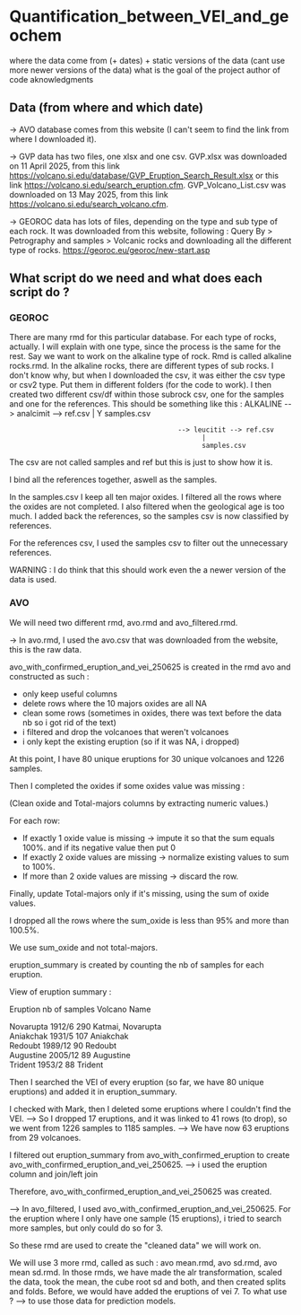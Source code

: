 # Quantification_between_VEI_and_geochem
where the data come from (+ dates) + static versions of the data (cant use more newer versions of the data)
what is the goal of the project
author of code
aknowledgments

## Data (from where and which date)

-> AVO database comes from this website (I can't seem to find the link from where I downloaded it).

-> GVP data has two files, one xlsx and one csv. 
    GVP.xlsx was downloaded on 11 April 2025, from this link https://volcano.si.edu/database/GVP_Eruption_Search_Result.xlsx or this link https://volcano.si.edu/search_eruption.cfm.
    GVP_Volcano_List.csv was downloaded on 13 May 2025, from this link https://volcano.si.edu/search_volcano.cfm. 
    
-> GEOROC data has lots of files, depending on the type and sub type of each rock.
It was downloaded from this website, following : Query By > Petrography and samples > Volcanic rocks and downloading all the different type of rocks. https://georoc.eu/georoc/new-start.asp


## What script do we need and what does each script do ?

### GEOROC

There are many rmd for this particular database. For each type of rocks, actually. I will explain with one type, since the process is the same for the rest. 
Say we want to work on the alkaline type of rock. Rmd is called alkaline rocks.rmd. 
In the alkaline rocks, there are different types of sub rocks. I don't know why, but when I downloaded the csv, it was either the csv type or csv2 type. Put them in different folders (for the code to work).
I then created two different csv/df within those subrock csv, one for the samples and one for the references. 
This should be something like this : ALKALINE --> analcimit --> ref.csv
                                                      |
                                                      Y
                                                      samples.csv
                                                      
                                              --> leucitit --> ref.csv
                                                    |
                                                    samples.csv
                                                    
                                                    
The csv are not called samples and ref but this is just to show how it is.

I bind all the references together, aswell as the samples. 

In the samples.csv I keep all ten major oxides. 
I filtered all the rows where the oxides are not completed.
I also filtered when the geological age is too much. 
I added back the references, so the samples csv is now classified by references.

For the references csv, I used the samples csv to filter out the unnecessary references. 


WARNING : I do think that this should work even the a newer version of the data is used. 

### AVO

We will need two different rmd, avo.rmd and avo_filtered.rmd.

-> In avo.rmd, I used the avo.csv that was downloaded from the website, this is the raw data. 

avo_with_confirmed_eruption_and_vei_250625 is created in the rmd avo and constructed as such :

- only keep useful columns
- delete rows where the 10 majors oxides are all NA
- clean some rows (sometimes in oxides, there was text before the data nb so i got rid of the text)
- i filtered and drop the volcanoes that weren't volcanoes
- i only kept the existing eruption (so if it was NA, i dropped)
 
At this point, I have 80 unique eruptions for 30 unique volcanoes and 1226 samples.
 
 
Then I completed the oxides if some oxides value was missing : 
 
(Clean oxide and Total-majors columns by extracting numeric values.)

For each row:

- If exactly 1 oxide value is missing → impute it so that the sum equals 100%. and if its negative value then put 0
- If exactly 2 oxide values are missing → normalize existing values to sum to 100%.
- If more than 2 oxide values are missing → discard the row.

Finally, update Total-majors only if it's missing, using the sum of oxide values.


I dropped all the rows where the sum_oxide is less than 95% and more than 100.5%.

We use sum_oxide and not total-majors.


eruption_summary is created by counting the nb of samples for each eruption. 

View of eruption summary : 

Eruption            nb of samples         Volcano Name

Novarupta 1912/6	  290	                  Katmai, Novarupta		
Aniakchak 1931/5	  107	                  Aniakchak		
Redoubt 1989/12	    90	                  Redoubt		
Augustine 2005/12	  89	                  Augustine		
Trident 1953/2	    88                  	Trident


Then I searched the VEI of every eruption (so far, we have 80 unique eruptions) and added it in eruption_summary.

I checked with Mark, then I deleted some eruptions where I couldn't find the VEI. 
--> So I dropped 17 eruptions, and it was linked to 41 rows (to drop), so we went from 1226 samples to 1185 samples.
--> We have now 63 eruptions from 29 volcanoes. 


I filtered out eruption_summary from avo_with_confirmed_eruption to create avo_with_confirmed_eruption_and_vei_250625.
--> i used the eruption column and join/left join


Therefore, avo_with_confirmed_eruption_and_vei_250625 was created. 

--> In avo_filtered, I used avo_with_confirmed_eruption_and_vei_250625.
For the eruption where I only have one sample (15 eruptions), i tried to search more samples, but only could do so for 3. 


So these rmd are used to create the "cleaned data" we will work on. 


We will use 3 more rmd, called as such : avo mean.rmd, avo sd.rmd, avo mean sd.rmd.
In those rmds, we have made the alr transformation, scaled the data, took the mean, the cube root sd and both, and then created splits and folds. Before, we would have added the eruptions of vei 7.
To what use ? --> to use those data for prediction models.
